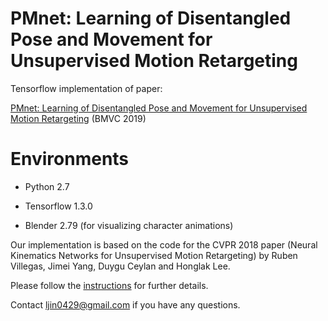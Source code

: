 # PMnet: Learning of Disentangled Pose and Movement for Unsupervised Motion Retargeting
Tensorflow implementation of paper:

[PMnet: Learning of Disentangled Pose and Movement for Unsupervised Motion Retargeting](https://bmvc2019.org/wp-content/uploads/papers/0997-paper.pdf) (BMVC 2019)

# Environments
* Python 2.7

* Tensorflow 1.3.0

* Blender 2.79 (for visualizing character animations)

Our implementation is based on the code for the CVPR 2018 paper (Neural Kinematics Networks for Unsupervised Motion Retargeting) by Ruben Villegas, Jimei Yang, Duygu Ceylan and Honglak Lee.

Please follow the [instructions](https://github.com/rubenvillegas/cvpr2018nkn) for further details. 

Contact ljin0429@gmail.com if you have any questions.



